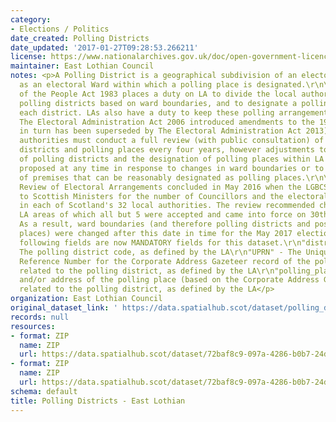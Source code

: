 ```yaml
---
category:
- Elections / Politics
date_created: Polling Districts
date_updated: '2017-01-27T09:28:53.266211'
license: https://www.nationalarchives.gov.uk/doc/open-government-licence/version/3/
maintainer: East Lothian Council
notes: <p>A Polling District is a geographical subdivision of an electoral area such
  as an electoral Ward within which a polling place is designated.\r\n\r\nThe Representation
  of the People Act 1983 places a duty on LA to divide the local authority area into
  polling districts based on ward boundaries, and to designate a polling place for
  each district. LAs also have a duty to keep these polling arrangements under review.
  The Electoral Administration Act 2006 introduced amendments to the 1983 Act (which
  in turn has been superseded by The Electoral Administration Act 2013). Now local
  authorities must conduct a full review (with public consultation) of its polling
  districts and polling places every four years, however adjustments to the boundaries
  of polling districts and the designation of polling places within LA wards can be
  proposed at any time in response to changes in ward boundaries or to the availability
  of premises that can be reasonably designated as polling places.\r\n\r\nThe Fifth
  Review of Electoral Arrangements concluded in May 2016 when the LGBCS made recommendations
  to Scottish Ministers for the number of Councillors and the electoral ward boundaries
  in each of Scotland's 32 local authorities. The review recommended changes in 30
  LA areas of which all but 5 were accepted and came into force on 30th Sept 2016.
  As a result, ward boundaries (and therefore polling districts and possibly polling
  places) were changed after this date in time for the May 2017 elections.\r\n\r\nThe
  following fields are now MANDATORY fields for this dataset.\r\n"district_code" -
  The polling district code, as defined by the LA\r\n"UPRN" - The Unique Property
  Reference Number for the Corporate Address Gazeteer record of the polling place
  related to the polling district, as defined by the LA\r\n"polling_place" - The name
  and/or address of the polling place (based on the Corporate Address Gazeteer record)
  related to the polling district, as defined by the LA</p>
organization: East Lothian Council
original_dataset_link: ' https://data.spatialhub.scot/dataset/polling_districts-el'
records: null
resources:
- format: ZIP
  name: ZIP
  url: https://data.spatialhub.scot/dataset/72baf8c9-097a-4286-b0b7-24d0a09ac1be/resource/d822973d-f4e6-4735-83a9-210bb290ecef/download/polling-districts-elc.zip
- format: ZIP
  name: ZIP
  url: https://data.spatialhub.scot/dataset/72baf8c9-097a-4286-b0b7-24d0a09ac1be/resource/81737fc3-2f9d-4aab-b257-8f755e812158/download/polling_districts.zip
schema: default
title: Polling Districts - East Lothian
---
```

